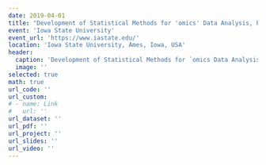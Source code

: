 ```yaml
---
date: 2019-04-01
title: "Development of Statistical Methods for 'omics' Data Analysis, PSI Predictive Phenomics Workshop"
event: 'Iowa State University'
event_url: 'https://www.iastate.edu/'
location: 'Iowa State University, Ames, Iowa, USA'
header:
  caption: 'Development of Statistical Methods for `omics Data Analysis, PSI Predictive Phenomics Workshop'
  image: ''
selected: true
math: true
url_code: ''
url_custom:
# - name: Link
#   url: ''
url_dataset: ''
url_pdf: ''
url_project: ''
url_slides: ''
url_video: ''
---
```

